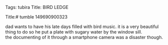 Tags: tubira
Title: BIRD LEDGE
  
Title:# tumble 149690900323
  
dad wants to have his late days filled with bird music. it is a very beautiful thing to do so he put a plate with sugary water by the window sill.  
the documenting of it through a smartphone camera was a disaster though.  
